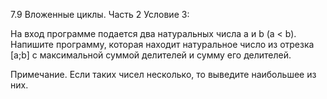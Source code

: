 7.9 Вложенные циклы. Часть 2
Условие 3:

На вход программе подается два натуральных числа a и b (a < b). Напишите программу, которая находит
натуральное число из отрезка [a;b] с максимальной суммой делителей и сумму его делителей.

Примечание. Если таких чисел несколько, то выведите наибольшее из них.
